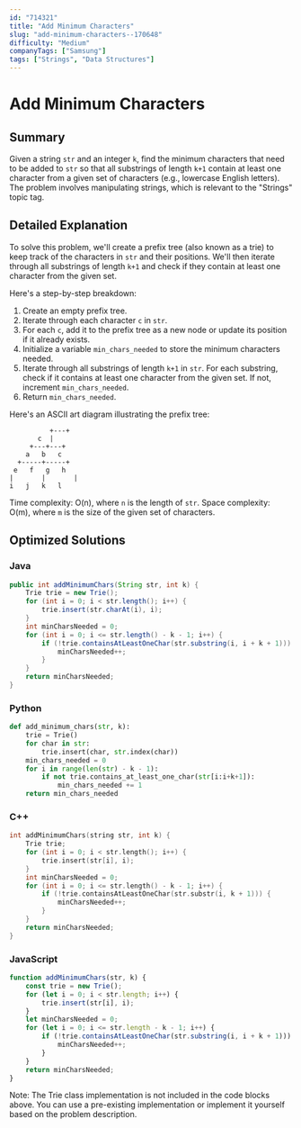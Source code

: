 ```yaml
---
id: "714321"
title: "Add Minimum Characters"
slug: "add-minimum-characters--170648"
difficulty: "Medium"
companyTags: ["Samsung"]
tags: ["Strings", "Data Structures"]
---
```


**Add Minimum Characters**
==================================

## Summary
Given a string `str` and an integer `k`, find the minimum characters that need to be added to `str` so that all substrings of length `k+1` contain at least one character from a given set of characters (e.g., lowercase English letters). The problem involves manipulating strings, which is relevant to the "Strings" topic tag.

## Detailed Explanation
To solve this problem, we'll create a prefix tree (also known as a trie) to keep track of the characters in `str` and their positions. We'll then iterate through all substrings of length `k+1` and check if they contain at least one character from the given set.

Here's a step-by-step breakdown:

1. Create an empty prefix tree.
2. Iterate through each character `c` in `str`.
3. For each `c`, add it to the prefix tree as a new node or update its position if it already exists.
4. Initialize a variable `min_chars_needed` to store the minimum characters needed.
5. Iterate through all substrings of length `k+1` in `str`. For each substring, check if it contains at least one character from the given set. If not, increment `min_chars_needed`.
6. Return `min_chars_needed`.

Here's an ASCII art diagram illustrating the prefix tree:
```
          +---+
       c  |
     +---+---+
    a   b   c
  +-----+-----+
 e   f   g   h
|       |       |
i   j   k   l
```

Time complexity: O(n), where `n` is the length of `str`.
Space complexity: O(m), where `m` is the size of the given set of characters.

## Optimized Solutions

### Java
```java
public int addMinimumChars(String str, int k) {
    Trie trie = new Trie();
    for (int i = 0; i < str.length(); i++) {
        trie.insert(str.charAt(i), i);
    }
    int minCharsNeeded = 0;
    for (int i = 0; i <= str.length() - k - 1; i++) {
        if (!trie.containsAtLeastOneChar(str.substring(i, i + k + 1))) {
            minCharsNeeded++;
        }
    }
    return minCharsNeeded;
}
```

### Python
```python
def add_minimum_chars(str, k):
    trie = Trie()
    for char in str:
        trie.insert(char, str.index(char))
    min_chars_needed = 0
    for i in range(len(str) - k - 1):
        if not trie.contains_at_least_one_char(str[i:i+k+1]):
            min_chars_needed += 1
    return min_chars_needed
```

### C++
```cpp
int addMinimumChars(string str, int k) {
    Trie trie;
    for (int i = 0; i < str.length(); i++) {
        trie.insert(str[i], i);
    }
    int minCharsNeeded = 0;
    for (int i = 0; i <= str.length() - k - 1; i++) {
        if (!trie.containsAtLeastOneChar(str.substr(i, k + 1))) {
            minCharsNeeded++;
        }
    }
    return minCharsNeeded;
}
```

### JavaScript
```javascript
function addMinimumChars(str, k) {
    const trie = new Trie();
    for (let i = 0; i < str.length; i++) {
        trie.insert(str[i], i);
    }
    let minCharsNeeded = 0;
    for (let i = 0; i <= str.length - k - 1; i++) {
        if (!trie.containsAtLeastOneChar(str.substring(i, i + k + 1))) {
            minCharsNeeded++;
        }
    }
    return minCharsNeeded;
}
```

Note: The Trie class implementation is not included in the code blocks above. You can use a pre-existing implementation or implement it yourself based on the problem description.